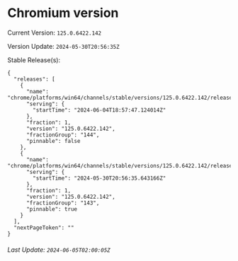 # Chromium version

Current Version: `125.0.6422.142`

Version Update: `2024-05-30T20:56:35Z`

Stable Release(s):
```
{
  "releases": [
    {
      "name": "chrome/platforms/win64/channels/stable/versions/125.0.6422.142/releases/1717527467",
      "serving": {
        "startTime": "2024-06-04T18:57:47.124014Z"
      },
      "fraction": 1,
      "version": "125.0.6422.142",
      "fractionGroup": "144",
      "pinnable": false
    },
    {
      "name": "chrome/platforms/win64/channels/stable/versions/125.0.6422.142/releases/1717102595",
      "serving": {
        "startTime": "2024-05-30T20:56:35.643166Z"
      },
      "fraction": 1,
      "version": "125.0.6422.142",
      "fractionGroup": "143",
      "pinnable": true
    }
  ],
  "nextPageToken": ""
}
```

###### Last Update: `2024-06-05T02:00:05Z`
        
